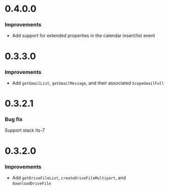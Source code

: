 # 0.4.0.0

### Improvements

* Add support for extended properties in the calendar insert/list event

# 0.3.3.0

### Improvements

* Add `getGmailList`, `getGmailMessage`, and their associated `ScopeGmailFull`

# 0.3.2.1

### Bug fix

Support stack lts-7

# 0.3.2.0

### Improvements

* Add `getDriveFileList`, `createDriveFileMultipart`, and `downloadDriveFile`
